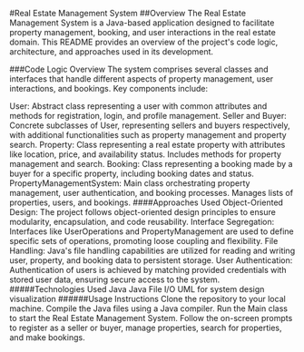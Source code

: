 #Real Estate Management System
##Overview
The Real Estate Management System is a Java-based application designed to facilitate property management, booking, and user interactions in the real estate domain. This README provides an overview of the project's code logic, architecture, and approaches used in its development.

###Code Logic Overview
The system comprises several classes and interfaces that handle different aspects of property management, user interactions, and bookings. Key components include:

User: Abstract class representing a user with common attributes and methods for registration, login, and profile management.
Seller and Buyer: Concrete subclasses of User, representing sellers and buyers respectively, with additional functionalities such as property management and property search.
Property: Class representing a real estate property with attributes like location, price, and availability status. Includes methods for property management and search.
Booking: Class representing a booking made by a buyer for a specific property, including booking dates and status.
PropertyManagementSystem: Main class orchestrating property management, user authentication, and booking processes. Manages lists of properties, users, and bookings.
####Approaches Used
Object-Oriented Design: The project follows object-oriented design principles to ensure modularity, encapsulation, and code reusability.
Interface Segregation: Interfaces like UserOperations and PropertyManagement are used to define specific sets of operations, promoting loose coupling and flexibility.
File Handling: Java's file handling capabilities are utilized for reading and writing user, property, and booking data to persistent storage.
User Authentication: Authentication of users is achieved by matching provided credentials with stored user data, ensuring secure access to the system.
#####Technologies Used
Java
Java File I/O
UML for system design visualization
######Usage Instructions
Clone the repository to your local machine.
Compile the Java files using a Java compiler.
Run the Main class to start the Real Estate Management System.
Follow the on-screen prompts to register as a seller or buyer, manage properties, search for properties, and make bookings.
